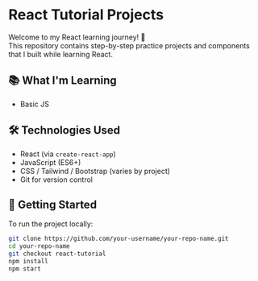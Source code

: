 # React Tutorial Projects

Welcome to my React learning journey! 🚀  
This repository contains step-by-step practice projects and components that I built while learning React.

## 📚 What I'm Learning

- Basic JS

## 🛠 Technologies Used

- React (via `create-react-app`)
- JavaScript (ES6+)
- CSS / Tailwind / Bootstrap (varies by project)
- Git for version control

## 🚀 Getting Started

To run the project locally:

```bash
git clone https://github.com/your-username/your-repo-name.git
cd your-repo-name
git checkout react-tutorial
npm install
npm start

